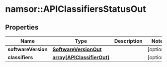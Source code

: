 # namsor::APIClassifiersStatusOut

## Properties
Name | Type | Description | Notes
------------ | ------------- | ------------- | -------------
**softwareVersion** | [**SoftwareVersionOut**](SoftwareVersionOut.md) |  | [optional] 
**classifiers** | [**array[APIClassifierOut]**](APIClassifierOut.md) |  | [optional] 


